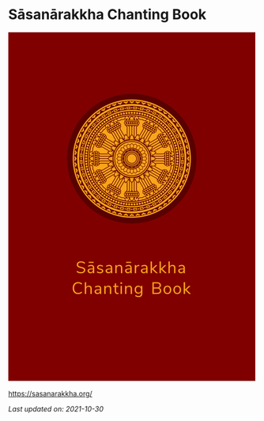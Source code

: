 # Sāsanārakkha Chanting Book

<div class="titlepage-cover">

![Sāsanārakkha Chanting Book](./includes/images/reference-desktop-cover.jpg)

</div>

<https://sasanarakkha.org/>

<div>
<p><em>Last updated on: 2021-10-30</em></p>
</div>

